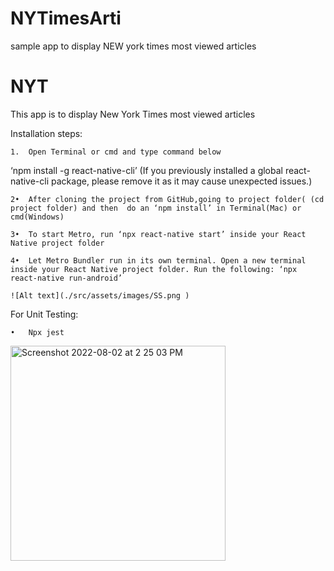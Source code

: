 # NYTimesArti
sample app to display NEW york times most viewed articles
# NYT
This app is to display New York Times most viewed articles

Installation steps:

	1.	Open Terminal or cmd and type command below
‘npm install -g react-native-cli’  (If you previously 
installed a global react-native-cli package, 
please remove it as it may cause unexpected issues.)

	2•	After cloning the project from GitHub,going to project folder( (cd project folder) and then  do an ‘npm install’ in Terminal(Mac) or cmd(Windows)

	3•	To start Metro, run ‘npx react-native start’ inside your React Native project folder

	4•	Let Metro Bundler run in its own terminal. Open a new terminal inside your React Native project folder. Run the following: ‘npx react-native run-android’

	![Alt text](./src/assets/images/SS.png )


For Unit Testing:

	•	Npx jest
	
	

	
<img width="344" alt="Screenshot 2022-08-02 at 2 25 03 PM" src="https://user-images.githubusercontent.com/49430575/182338385-7a58bcb2-38e8-47bb-a2be-5a82d4c0a65d.png">
